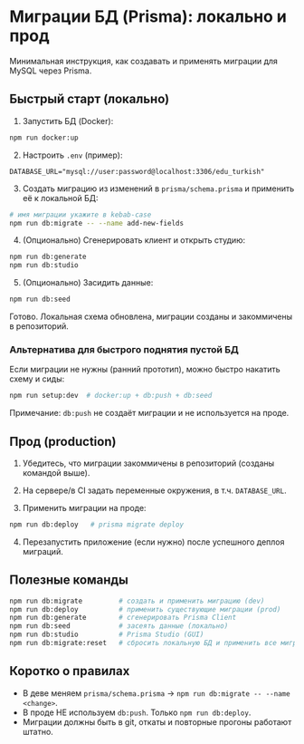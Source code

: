 # Миграции БД (Prisma): локально и прод

Минимальная инструкция, как создавать и применять миграции для MySQL через Prisma.

## Быстрый старт (локально)

1) Запустить БД (Docker):
```bash
npm run docker:up
```

2) Настроить `.env` (пример):
```env
DATABASE_URL="mysql://user:password@localhost:3306/edu_turkish"
```

3) Создать миграцию из изменений в `prisma/schema.prisma` и применить её к локальной БД:
```bash
# имя миграции укажите в kebab-case
npm run db:migrate -- --name add-new-fields
```

4) (Опционально) Сгенерировать клиент и открыть студию:
```bash
npm run db:generate
npm run db:studio
```

5) (Опционально) Засидить данные:
```bash
npm run db:seed
```

Готово. Локальная схема обновлена, миграции созданы и закоммичены в репозиторий.

### Альтернатива для быстрого поднятия пустой БД
Если миграции не нужны (ранний прототип), можно быстро накатить схему и сиды:
```bash
npm run setup:dev  # docker:up + db:push + db:seed
```
Примечание: `db:push` не создаёт миграции и не используется на проде.

## Прод (production)

1) Убедитесь, что миграции закоммичены в репозиторий (созданы командой выше).

2) На сервере/в CI задать переменные окружения, в т.ч. `DATABASE_URL`.

3) Применить миграции на проде:
```bash
npm run db:deploy   # prisma migrate deploy
```

4) Перезапустить приложение (если нужно) после успешного деплоя миграций.

## Полезные команды

```bash
npm run db:migrate         # создать и применить миграцию (dev)
npm run db:deploy          # применить существующие миграции (prod)
npm run db:generate        # сгенерировать Prisma Client
npm run db:seed            # засеять данные (локально)
npm run db:studio          # Prisma Studio (GUI)
npm run db:migrate:reset   # сбросить локальную БД и применить все миграции с нуля
```

## Коротко о правилах

- В деве меняем `prisma/schema.prisma` → `npm run db:migrate -- --name <change>`.
- В проде НЕ используем `db:push`. Только `npm run db:deploy`.
- Миграции должны быть в git, откаты и повторные прогоны работают штатно.
